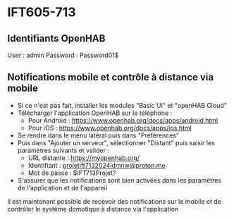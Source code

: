 # IFT605-713

## Identifiants OpenHAB

User : admin
Password : Password01$

## Notifications mobile et contrôle à distance via mobile

- Si ce n'est pas fait, installer les modules "Basic UI" et "openHAB Cloud"
- Télécharger l'application OpenHAB sur le téléphone :
	- Pour Android : https://www.openhab.org/docs/apps/android.html
	- Pour iOS : https://www.openhab.org/docs/apps/ios.html
- Se rendre dans le menu latéral puis dans "Préférences"
- Puis dans "Ajouter un serveur", sélectionner "Distant" puis saisir les paramètres suivants et valider :
	- URL distante : https://myopenhab.org/
	- Identifiant : projetift7132024idmnw@proton.me
	- Mot de passe : $IFT713Projet?
- S'assurer que les notifications sont bien activées dans les paramètres de l'application et de l'appareil

Il est maintenant possible de recevoir des notifications sur le mobile et de contrôler le système domotique à distance via l'application